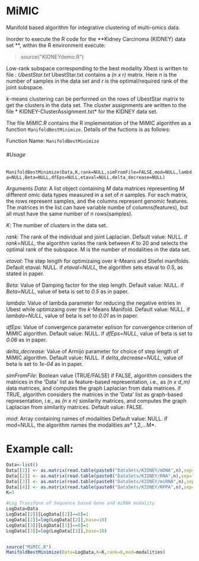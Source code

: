 # MiMIC
Manifold based algorithm for integrative clustering of multi-omics data.


Inorder to execute the R code for the **Kidney Carcinoma (KIDNEY) data set **,  within the R environment execute:
>source("KIDNEYdemo.R")



Low-rank subspace corresponding to the best modality Xbest is written to file : *UbestStar.txt*
UbestStar.txt contains a *(n x r)* matrix.
Here *n* is the number of samples in the data set and *r* is the optimal/required rank of the joint subspace.


*k*-means clustering can be performed on the rows of UbestStar matrix to get the clusters in the data set. 
The cluster assignments are written to the file * KIDNEY-ClusterAssignment.txt* for the KIDNEY data set.

The file *MiMIC.R* contains the R implementation of the MiMIC algorithm as a function `ManifoldBestMinimize`. 
Details of the fuctions is as follows:

Function Name: `ManifoldBestMinimize`

###### #Usage 
`ManifoldBestMinimize(Data,K,rank=NULL,simFromFile=FALSE,mod=NULL,lambda=NULL,Beta=NULL,dfEps=NULL,etaval=NULL,delta_decrease=NULL)
`


Arguments
*Data*:  A list object containing *M* data matrices representing *M* different omic data types measured in a set of *n* samples. 
For each matrix, the rows represent samples, and the columns represent genomic features.
The matrices in the list can have variable numbe of columns(features), but all must have the same number of *n* rows(samples).

*K*: The number of clusters in the data set.

*rank*: The rank of the individual and joint Laplacian. 
Default value: NULL.
if *rank=NULL*, the algorithm varies the rank between *K* to 20 and selects the optimal rank of the subspace.
M is the number of modalities in the data set.

*etaval*: The step length for optimizaing over *k*-Means and Stiefel manifolds.
Default etaval: NULL.
if *etaval=NULL*, the algorithm sets etaval to *0.5*, as stated in paper.

*Beta*: Value of Damping factor for the step length.
Default value: NULL.
if *Beta=NULL*, value of beta is set to *0.5* as in paper.

*lambda*: Value of lambda parameter for reducing the negative entries in Ubest while optimizaing over the *k*-Means Manifold.
Default value: NULL.
if *lambda=NULL*, value of beta is set to *0.01* as in paper.

*dfEps*: Value of convergence parameter eplison for convergence criterion of MiMIC algorithm.
Default value: NULL.
if *dfEps=NULL*, value of beta is set to *0.06* as in paper.

*delta_decrease*: Value of Armijo parameter for choice of step length of MiMIC algorithm.
Default value: NULL.
if *delta_decrease=NULL*, value of beta is set to *1e-04* as in paper.

*simFromFile*: Boolean value (TRUE/FALSE)
if FALSE, algorithm considers the matrices in the 'Data' list as feature-based representation, i.e., as *(n x d_m)* data matrices,
and computes the graph Laplacian from data matrices.
if TRUE, algorithm considers the matrices in the 'Data' list as graph-based representation, i.e., as *(n x n)* similarity matrices,
and computes the graph Laplacian from similarity matrices.
Default value: FALSE.

*mod*: Array containing names of modalities
Default value: NULL.
if mod=NULL, the algorithm names the modalities as* 1,2,...M*.




# Example call:

```r
Data<-list()
Data[[1]] <- as.matrix(read.table(paste0("DataSets/KIDNEY/mDNA",n),sep=" ",header=TRUE,row.names=1))
Data[[2]] <- as.matrix(read.table(paste0("DataSets/KIDNEY/RNA",n),sep=" ",header=TRUE,row.names=1))
Data[[3]] <- as.matrix(read.table(paste0("DataSets/KIDNEY/miRNA",n),sep=" ",header=TRUE,row.names=1))
Data[[4]] <- as.matrix(read.table(paste0("DataSets/KIDNEY/RPPA",n),sep=" ",header=TRUE,row.names=1))
K=3

#Log Transform of Sequence based Gene and miRNA modality
LogData=Data
LogData[[2]][LogData[[2]]==0]=1
LogData[[2]]=log(LogData[[2]],base=10)
LogData[[3]][LogData[[3]]==0]=1
LogData[[3]]=log(LogData[[3]],base=10)


source("MiMIC.R")
ManifoldBestMinimize(Data=LogData,K=K,rank=6,mod=modalities)
```
